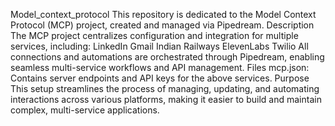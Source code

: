 Model_context_protocol
This repository is dedicated to the Model Context Protocol (MCP) project, created and managed via Pipedream.
Description
The MCP project centralizes configuration and integration for multiple services, including:
LinkedIn
Gmail
Indian Railways
ElevenLabs
Twilio
All connections and automations are orchestrated through Pipedream, enabling seamless multi-service workflows and API management.
Files
mcp.json: Contains server endpoints and API keys for the above services.
Purpose
This setup streamlines the process of managing, updating, and automating interactions across various platforms, making it easier to build and maintain complex, multi-service applications.
